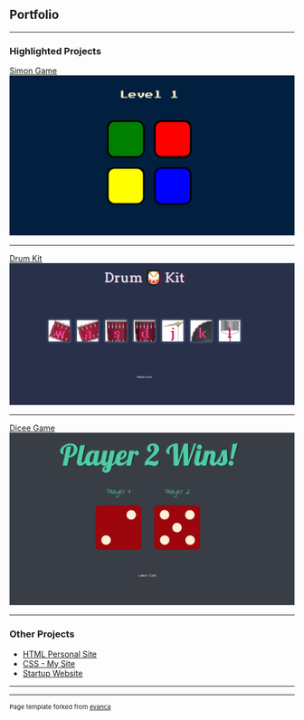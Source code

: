 ## Portfolio

---

### Highlighted Projects 

[Simon Game](/sample_page)
<img src="images/SimonSays.png"/>

---
[Drum Kit](/pdf/sample_presentation.pdf)
<img src="images/DrumKit.png?raw=true"/>

---
[Dicee Game](http://example.com/)
<img src="images/DiceeChallenge.png?raw=true"/>

---

### Other Projects

- [HTML Personal Site](http://example.com/)
- [CSS - My Site](http://example.com/)
- [Startup Website](http://example.com/)

---




---
<p style="font-size:11px">Page template forked from <a href="https://github.com/evanca/quick-portfolio">evanca</a></p>
<!-- Remove above link if you don't want to attibute -->

